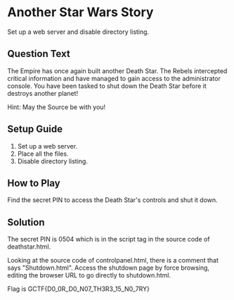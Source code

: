 # Another Star Wars Story
Set up a web server and disable directory listing.

## Question Text
The Empire has once again built another Death Star. The Rebels intercepted critical information and have managed to gain access to the administrator console. You have been tasked to shut down the Death Star before it destroys another planet!

Hint: May the Source be with you!

## Setup Guide
1. Set up a web server.
2. Place all the files.
3. Disable directory listing.

## How to Play
Find the secret PIN to access the Death Star's controls and shut it down.

## Solution
The secret PIN is 0504 which is in the script tag in the source code of deathstar.html.

Looking at the source code of controlpanel.html, there is a comment that says "Shutdown.html". Access the shutdown page by force browsing, editing the browser URL to go directly to shutdown.html.

Flag is GCTF{D0_0R_D0_N07_TH3R3_15_N0_7RY}
